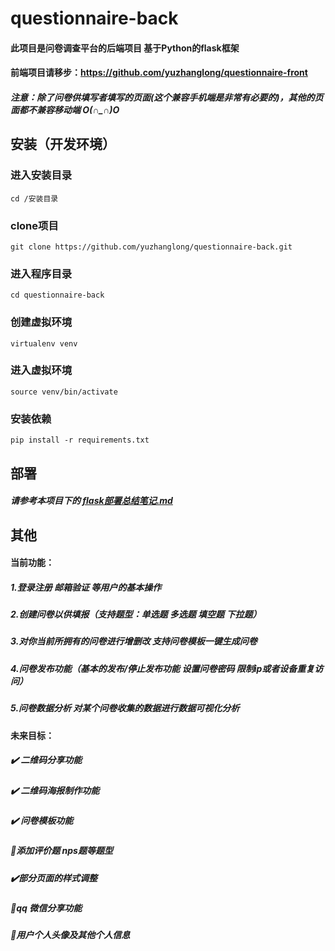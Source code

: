 # questionnaire-back

#### 此项目是问卷调查平台的后端项目 基于Python的flask框架

#### 前端项目请移步：https://github.com/yuzhanglong/questionnaire-front

##### 注意：除了问卷供填写者填写的页面(这个兼容手机端是非常有必要的)，其他的页面都不兼容移动端 O(∩_∩)O 



## 安装（开发环境）

### 进入安装目录
```
cd /安装目录
```

### clone项目

```
git clone https://github.com/yuzhanglong/questionnaire-back.git
```

### 进入程序目录
```
cd questionnaire-back
```

### 创建虚拟环境
```
virtualenv venv
```

### 进入虚拟环境
```
source venv/bin/activate
```

### 安装依赖
```
pip install -r requirements.txt
```



## 部署

##### 请参考本项目下的 [flask部署总结笔记.md]([https://github.com/yuzhanglong/questionnaire-back/blob/master/flask%E9%83%A8%E7%BD%B2%E6%80%BB%E7%BB%93%E7%AC%94%E8%AE%B0.md](https://github.com/yuzhanglong/questionnaire-back/blob/master/flask部署总结笔记.md))



## 其他

#### 当前功能：

##### 1.登录注册 邮箱验证 等用户的基本操作

##### 2.创建问卷以供填报（支持题型：单选题 多选题 填空题 下拉题）

##### 3.对你当前所拥有的问卷进行增删改  支持问卷模板一键生成问卷

##### 4.问卷发布功能（基本的发布/停止发布功能 设置问卷密码 限制ip或者设备重复访问）

##### 5.问卷数据分析 对某个问卷收集的数据进行数据可视化分析



#### 未来目标：

##### :heavy_check_mark: 二维码分享功能

##### :heavy_check_mark: 二维码海报制作功能
##### :heavy_check_mark: 问卷模板功能
##### :pushpin:添加评价题 nps题等题型
##### :heavy_check_mark:部分页面的样式调整
##### :pushpin:qq 微信分享功能
##### :pushpin:用户个人头像及其他个人信息
